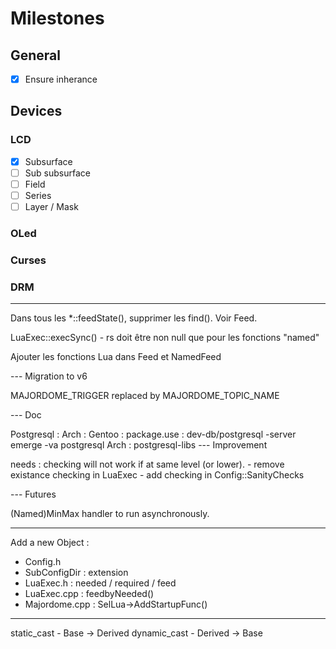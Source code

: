 # Milestones

## General
- [X] Ensure inherance

## Devices
### LCD

- [x] Subsurface
- [ ] Sub subsurface
- [ ] Field
- [ ] Series
- [ ] Layer / Mask

### OLed

### Curses

### DRM

---


Dans tous les \*::feedState(), supprimer les find().
Voir Feed.

LuaExec::execSync() - rs doit être non null que pour les fonctions "named"

Ajouter les fonctions Lua dans Feed et NamedFeed

--- Migration to v6

MAJORDOME_TRIGGER replaced by MAJORDOME_TOPIC_NAME

--- Doc

Postgresql :
    Arch : 
    Gentoo : 
        package.use : dev-db/postgresql -server
        emerge -va postgresql
    Arch :
        postgresql-libs
--- Improvement

needs : checking will not work if at same level (or lower).
	- remove existance checking in LuaExec
	- add checking in Config::SanityChecks

--- Futures

(Named)MinMax handler to run asynchronously.

---
Add a new Object :
- Config.h
- SubConfigDir : extension
- LuaExec.h : needed / required / feed
- LuaExec.cpp : feedbyNeeded()
- Majordome.cpp : SelLua->AddStartupFunc()

---

static_cast - Base -> Derived
dynamic_cast - Derived -> Base


